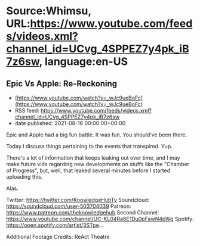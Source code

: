 # Source:Whimsu, URL:https://www.youtube.com/feeds/videos.xml?channel_id=UCvg_4SPPEZ7y4pk_iB7z6sw, language:en-US

## Epic Vs Apple: Re-Reckoning
 - [https://www.youtube.com/watch?v=_wJc9ueBoFc](https://www.youtube.com/watch?v=_wJc9ueBoFc)
 - RSS feed: https://www.youtube.com/feeds/videos.xml?channel_id=UCvg_4SPPEZ7y4pk_iB7z6sw
 - date published: 2021-08-16 00:00:00+00:00

Epic and Apple had a big fun battle. It was fun. You should’ve been there.

Today I discuss things pertaining to the events that transpired. Yup.

There's a lot of information that keeps leaking out over time, and I may make future vids regarding new developments on stuffs like the "Chamber of Progress", but, well, that leaked several minutes before I started uploading this.

Alas.

Twitter: https://twitter.com/KnowledgeHubTy
Soundcloud: https://soundcloud.com/user-503704039
Patreon: https://www.patreon.com/theknowledgehub
Second Channel: https://www.youtube.com/channel/UC-KL04Ra6E1Du0pFawN4pWg
Spotify: https://open.spotify.com/artist/3STpe...

Additional Footage Credits:
ReAct Theatre

